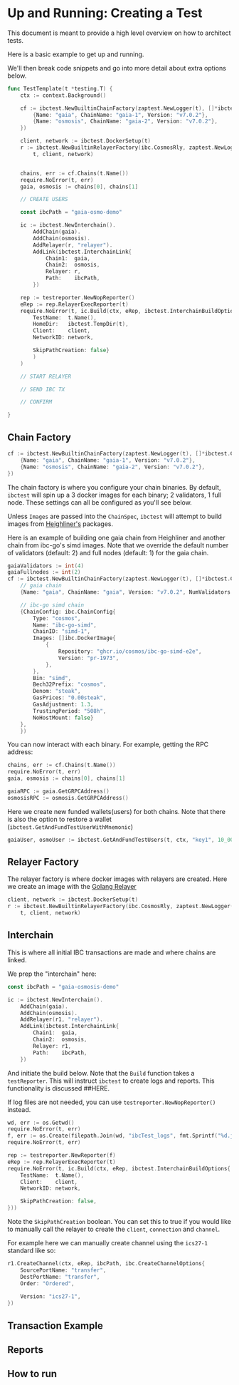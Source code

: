 # Up and Running: Creating a Test

This document is meant to provide a high level overview on how to architect tests.


Here is a basic example to get up and running. 

We'll then break code snippets and go into more detail about extra options below.

```go
func TestTemplate(t *testing.T) {
	ctx := context.Background()

	cf := ibctest.NewBuiltinChainFactory(zaptest.NewLogger(t), []*ibctest.ChainSpec{
		{Name: "gaia", ChainName: "gaia-1", Version: "v7.0.2"},
		{Name: "osmosis", ChainName: "gaia-2", Version: "v7.0.2"},
	})

	client, network := ibctest.DockerSetup(t)
	r := ibctest.NewBuiltinRelayerFactory(ibc.CosmosRly, zaptest.NewLogger(t)).Build(
		t, client, network)


	chains, err := cf.Chains(t.Name())
	require.NoError(t, err)
	gaia, osmosis := chains[0], chains[1]

    // CREATE USERS

	const ibcPath = "gaia-osmo-demo"

	ic := ibctest.NewInterchain().
		AddChain(gaia).
		AddChain(osmosis).
		AddRelayer(r, "relayer").
		AddLink(ibctest.InterchainLink{
			Chain1:  gaia,
			Chain2:  osmosis,
			Relayer: r,
			Path:    ibcPath,
		})

	rep := testreporter.NewNopReporter()
	eRep := rep.RelayerExecReporter(t)
	require.NoError(t, ic.Build(ctx, eRep, ibctest.InterchainBuildOptions{
		TestName:  t.Name(),
		HomeDir:   ibctest.TempDir(t),
		Client:    client,
		NetworkID: network,

		SkipPathCreation: false}
        )
    )

    // START RELAYER

    // SEND IBC TX

    // CONFIRM

}
```

## Chain Factory

```go
cf := ibctest.NewBuiltinChainFactory(zaptest.NewLogger(t), []*ibctest.ChainSpec{
    {Name: "gaia", ChainName: "gaia-1", Version: "v7.0.2"},
    {Name: "osmosis", ChainName: "gaia-2", Version: "v7.0.2"},
})
```

The chain factory is where you configure your chain binaries. By default, `ibctest` will spin up a 3 docker images for each binary; 2 validators, 1 full node. These settings can all be configured as you'll see below.

Unless `Images` are passed into the `ChainSpec`, `ibctest` will attempt to build images from [Heighliner's](https://github.com/strangelove-ventures/heighliner) packages.

Here is an example of building one gaia chain from Heighliner and another chain from ibc-go's simd images. Note that we override the default number of validators (default: 2) and full nodes (default: 1) for the gaia chain.

```go
gaiaValidators := int(4)
gaiaFullnodes := int(2)
cf := ibctest.NewBuiltinChainFactory(zaptest.NewLogger(t), []*ibctest.ChainSpec{
    // gaia chain
    {Name: "gaia", ChainName: "gaia", Version: "v7.0.2", NumValidators: &gaiaValidators, NumFullNodes: &gaiaFullnodes},

    // ibc-go simd chain
    {ChainConfig: ibc.ChainConfig{
        Type: "cosmos",
        Name: "ibc-go-simd",
        ChainID: "simd-1",
        Images: []ibc.DockerImage{
            {
                Repository: "ghcr.io/cosmos/ibc-go-simd-e2e",
                Version: "pr-1973",
            },
        },
        Bin: "simd",
        Bech32Prefix: "cosmos",
        Denom: "steak",
        GasPrices: "0.00steak",
        GasAdjustment: 1.3,
        TrustingPeriod: "508h",
        NoHostMount: false}
    },
    })
```

You can now interact with each binary. For example, getting the RPC address:

```go
chains, err := cf.Chains(t.Name())
require.NoError(t, err)
gaia, osmosis := chains[0], chains[1]

gaiaRPC := gaia.GetGRPCAddress()
osmosisRPC := osmosis.GetGRPCAddress()
```

Here we create new funded wallets(users) for both chains. Note that there is also the option to restore a wallet (`ibctest.GetAndFundTestUserWithMnemonic`)
```go
gaiaUser, osmoUser := ibctest.GetAndFundTestUsers(t, ctx, "key1", 10_000_000, gaia, osmosis)
```

## Relayer Factory

The relayer factory is where docker images with relayers are created. Here we create an image with the [Golang Relayer](https://github.com/cosmos/relayer)

```go
client, network := ibctest.DockerSetup(t)
r := ibctest.NewBuiltinRelayerFactory(ibc.CosmosRly, zaptest.NewLogger(t)).Build(
    t, client, network)
```

## Interchain

This is where all initial IBC transactions are made and where chains are linked.

We prep the "interchain" here:

```go
const ibcPath = "gaia-osmosis-demo"

ic := ibctest.NewInterchain().
    AddChain(gaia).
    AddChain(osmosis).
    AddRelayer(r1, "relayer").
    AddLink(ibctest.InterchainLink{
        Chain1:  gaia,
        Chain2:  osmosis,
        Relayer: r1,
        Path:    ibcPath,
    })
```

And initiate the build below. Note that the `Build` function takes a `testReporter`. This will instruct `ibctest` to create logs and reports. This functionality is discussed ##HERE.

If log files are not needed, you can use `testreporter.NewNopReporter()` instead.


```go
wd, err := os.Getwd()
require.NoError(t, err)
f, err := os.Create(filepath.Join(wd, "ibcTest_logs", fmt.Sprintf("%d.json", time.Now().Unix())))
require.NoError(t, err)

rep := testreporter.NewReporter(f)
eRep := rep.RelayerExecReporter(t)
require.NoError(t, ic.Build(ctx, eRep, ibctest.InterchainBuildOptions{
    TestName:  t.Name(),
    Client:    client,
    NetworkID: network,

    SkipPathCreation: false,
}))
```

Note the `SkipPathCreation` boolean. You can set this to true if you would like to manually call the relayer to create the `client`, `connection` and `channel`.

For example here we can manually create channel using the `ics27-1` standard like so:
```go
r1.CreateChannel(ctx, eRep, ibcPath, ibc.CreateChannelOptions{
    SourcePortName: "transfer",
    DestPortName: "transfer",
    Order: "Ordered",
    
    Version: "ics27-1",
})
```



## Transaction Example

## Reports


## How to run